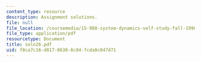 ```yaml
---
content_type: resource
description: Assignment solutions.
file: null
file_location: /coursemedia/15-988-system-dynamics-self-study-fall-1998-spring-1999/f8ca7c16d81706308c84fcda0c047d71_soln26.pdf
file_type: application/pdf
resourcetype: Document
title: soln26.pdf
uid: f8ca7c16-d817-0630-8c84-fcda0c047d71
---
```

